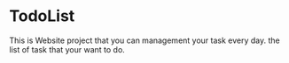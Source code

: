 # TodoList
This is Website project that you can management your task every day. the list of task that your want to do.
